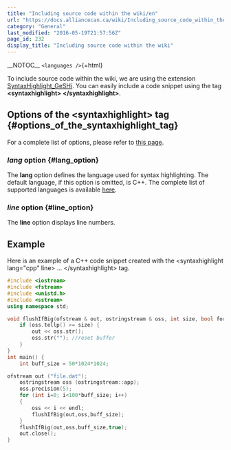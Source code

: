 ```yaml
---
title: "Including source code within the wiki/en"
url: "https://docs.alliancecan.ca/wiki/Including_source_code_within_the_wiki/en"
category: "General"
last_modified: "2016-05-19T21:57:56Z"
page_id: 232
display_title: "Including source code within the wiki"
---
```


\_\_NOTOC\_\_ `<languages />`{=html}

To include source code within the wiki, we are using the extension [SyntaxHighlight_GeSHi](http://www.mediawiki.org/wiki/Extension:SyntaxHighlight_GeSHi). You can easily include a code snippet using the tag **\<syntaxhighlight\> \</syntaxhighlight\>**.

## Options of the \<syntaxhighlight\> tag {#options_of_the_syntaxhighlight_tag}

For a complete list of options, please refer to [this page](http://www.mediawiki.org/wiki/Extension:SyntaxHighlight_GeSHi).

### *lang* option {#lang_option}

The **lang** option defines the language used for syntax highlighting. The default language, if this option is omitted, is C++. The complete list of supported languages is available [here](http://www.mediawiki.org/wiki/Extension:SyntaxHighlight_GeSHi#Supported_languages).

### *line* option {#line_option}

The **line** option displays line numbers.

## Example

Here is an example of a C++ code snippet created with the \<syntaxhighlight lang=\"cpp\" line\> \... \</syntaxhighlight\> tag.

``` {.cpp .numberLines}
#include <iostream>
#include <fstream>
#include <unistd.h>
#include <sstream>
using namespace std;

void flushIfBig(ofstream & out, ostringstream & oss, int size, bool force=false) {
    if (oss.tellp() >= size) {
        out << oss.str();
        oss.str(""); //reset buffer
    }
}
int main() {
    int buff_size = 50*1024*1024;

ofstream out ("file.dat");
    ostringstream oss (ostringstream::app);
    oss.precision(5);
    for (int i=0; i<100*buff_size; i++)
    {
        oss << i << endl;
        flushIfBig(out,oss,buff_size);
    }
    flushIfBig(out,oss,buff_size,true);
    out.close();
}
```
